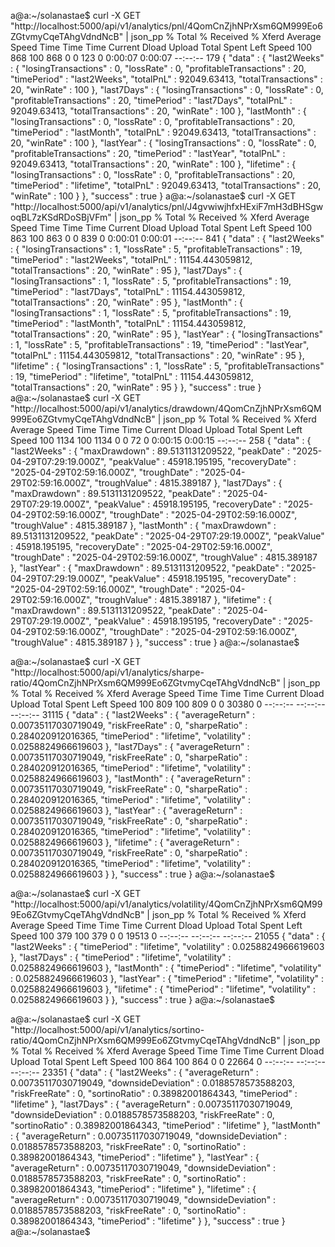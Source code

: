a@a:~/solanastae$ curl -X GET "http://localhost:5000/api/v1/analytics/pnl/4QomCnZjhNPrXsm6QM999Eo6ZGtvmyCqeTAhgVdndNcB" | json_pp
  % Total    % Received % Xferd  Average Speed   Time    Time     Time  Current
                                 Dload  Upload   Total   Spent    Left  Speed
100   868  100   868    0     0    123      0  0:00:07  0:00:07 --:--:--   179
{
   "data" : {
      "last2Weeks" : {
         "losingTransactions" : 0,
         "lossRate" : 0,
         "profitableTransactions" : 20,
         "timePeriod" : "last2Weeks",
         "totalPnL" : 92049.63413,
         "totalTransactions" : 20,
         "winRate" : 100
      },
      "last7Days" : {
         "losingTransactions" : 0,
         "lossRate" : 0,
         "profitableTransactions" : 20,
         "timePeriod" : "last7Days",
         "totalPnL" : 92049.63413,
         "totalTransactions" : 20,
         "winRate" : 100
      },
      "lastMonth" : {
         "losingTransactions" : 0,
         "lossRate" : 0,
         "profitableTransactions" : 20,
         "timePeriod" : "lastMonth",
         "totalPnL" : 92049.63413,
         "totalTransactions" : 20,
         "winRate" : 100
      },
      "lastYear" : {
         "losingTransactions" : 0,
         "lossRate" : 0,
         "profitableTransactions" : 20,
         "timePeriod" : "lastYear",
         "totalPnL" : 92049.63413,
         "totalTransactions" : 20,
         "winRate" : 100
      },
      "lifetime" : {
         "losingTransactions" : 0,
         "lossRate" : 0,
         "profitableTransactions" : 20,
         "timePeriod" : "lifetime",
         "totalPnL" : 92049.63413,
         "totalTransactions" : 20,
         "winRate" : 100
      }
   },
   "success" : true
}
a@a:~/solanastae$ curl -X GET "http://localhost:5000/api/v1/analytics/pnl/J4gvwiwjhfxHExiF7mH3dBHSgwoqBL7zKSdRDoSBjVFm" | json_pp
  % Total    % Received % Xferd  Average Speed   Time    Time     Time  Current
                                 Dload  Upload   Total   Spent    Left  Speed
100   863  100   863    0     0    839      0  0:00:01  0:00:01 --:--:--   841
{
   "data" : {
      "last2Weeks" : {
         "losingTransactions" : 1,
         "lossRate" : 5,
         "profitableTransactions" : 19,
         "timePeriod" : "last2Weeks",
         "totalPnL" : 11154.443059812,
         "totalTransactions" : 20,
         "winRate" : 95
      },
      "last7Days" : {
         "losingTransactions" : 1,
         "lossRate" : 5,
         "profitableTransactions" : 19,
         "timePeriod" : "last7Days",
         "totalPnL" : 11154.443059812,
         "totalTransactions" : 20,
         "winRate" : 95
      },
      "lastMonth" : {
         "losingTransactions" : 1,
         "lossRate" : 5,
         "profitableTransactions" : 19,
         "timePeriod" : "lastMonth",
         "totalPnL" : 11154.443059812,
         "totalTransactions" : 20,
         "winRate" : 95
      },
      "lastYear" : {
         "losingTransactions" : 1,
         "lossRate" : 5,
         "profitableTransactions" : 19,
         "timePeriod" : "lastYear",
         "totalPnL" : 11154.443059812,
         "totalTransactions" : 20,
         "winRate" : 95
      },
      "lifetime" : {
         "losingTransactions" : 1,
         "lossRate" : 5,
         "profitableTransactions" : 19,
         "timePeriod" : "lifetime",
         "totalPnL" : 11154.443059812,
         "totalTransactions" : 20,
         "winRate" : 95
      }
   },
   "success" : true
}
a@a:~/solanastae$ curl -X GET "http://localhost:5000/api/v1/analytics/drawdown/4QomCnZjhNPrXsm6QM999Eo6ZGtvmyCqeTAhgVdndNcB" | json_pp
  % Total    % Received % Xferd  Average Speed   Time    Time     Time  Current
                                 Dload  Upload   Total   Spent    Left  Speed
100  1134  100  1134    0     0     72      0  0:00:15  0:00:15 --:--:--   258
{
   "data" : {
      "last2Weeks" : {
         "maxDrawdown" : 89.5131131209522,
         "peakDate" : "2025-04-29T07:29:19.000Z",
         "peakValue" : 45918.195195,
         "recoveryDate" : "2025-04-29T02:59:16.000Z",
         "troughDate" : "2025-04-29T02:59:16.000Z",
         "troughValue" : 4815.389187
      },
      "last7Days" : {
         "maxDrawdown" : 89.5131131209522,
         "peakDate" : "2025-04-29T07:29:19.000Z",
         "peakValue" : 45918.195195,
         "recoveryDate" : "2025-04-29T02:59:16.000Z",
         "troughDate" : "2025-04-29T02:59:16.000Z",
         "troughValue" : 4815.389187
      },
      "lastMonth" : {
         "maxDrawdown" : 89.5131131209522,
         "peakDate" : "2025-04-29T07:29:19.000Z",
         "peakValue" : 45918.195195,
         "recoveryDate" : "2025-04-29T02:59:16.000Z",
         "troughDate" : "2025-04-29T02:59:16.000Z",
         "troughValue" : 4815.389187
      },
      "lastYear" : {
         "maxDrawdown" : 89.5131131209522,
         "peakDate" : "2025-04-29T07:29:19.000Z",
         "peakValue" : 45918.195195,
         "recoveryDate" : "2025-04-29T02:59:16.000Z",
         "troughDate" : "2025-04-29T02:59:16.000Z",
         "troughValue" : 4815.389187
      },
      "lifetime" : {
         "maxDrawdown" : 89.5131131209522,
         "peakDate" : "2025-04-29T07:29:19.000Z",
         "peakValue" : 45918.195195,
         "recoveryDate" : "2025-04-29T02:59:16.000Z",
         "troughDate" : "2025-04-29T02:59:16.000Z",
         "troughValue" : 4815.389187
      }
   },
   "success" : true
}
a@a:~/solanastae$ 






a@a:~/solanastae$ curl -X GET "http://localhost:5000/api/v1/analytics/sharpe-ratio/4QomCnZjhNPrXsm6QM999Eo6ZGtvmyCqeTAhgVdndNcB" | json_pp
  % Total    % Received % Xferd  Average Speed   Time    Time     Time  Current
                                 Dload  Upload   Total   Spent    Left  Speed
100   809  100   809    0     0  30380      0 --:--:-- --:--:-- --:--:-- 31115
{
   "data" : {
      "last2Weeks" : {
         "averageReturn" : 0.00735117030719049,
         "riskFreeRate" : 0,
         "sharpeRatio" : 0.284020912016365,
         "timePeriod" : "lifetime",
         "volatility" : 0.0258824966619603
      },
      "last7Days" : {
         "averageReturn" : 0.00735117030719049,
         "riskFreeRate" : 0,
         "sharpeRatio" : 0.284020912016365,
         "timePeriod" : "lifetime",
         "volatility" : 0.0258824966619603
      },
      "lastMonth" : {
         "averageReturn" : 0.00735117030719049,
         "riskFreeRate" : 0,
         "sharpeRatio" : 0.284020912016365,
         "timePeriod" : "lifetime",
         "volatility" : 0.0258824966619603
      },
      "lastYear" : {
         "averageReturn" : 0.00735117030719049,
         "riskFreeRate" : 0,
         "sharpeRatio" : 0.284020912016365,
         "timePeriod" : "lifetime",
         "volatility" : 0.0258824966619603
      },
      "lifetime" : {
         "averageReturn" : 0.00735117030719049,
         "riskFreeRate" : 0,
         "sharpeRatio" : 0.284020912016365,
         "timePeriod" : "lifetime",
         "volatility" : 0.0258824966619603
      }
   },
   "success" : true
}
a@a:~/solanastae$ 










a@a:~/solanastae$ curl -X GET "http://localhost:5000/api/v1/analytics/volatility/4QomCnZjhNPrXsm6QM999Eo6ZGtvmyCqeTAhgVdndNcB" | json_pp
  % Total    % Received % Xferd  Average Speed   Time    Time     Time  Current
                                 Dload  Upload   Total   Spent    Left  Speed
100   379  100   379    0     0  19513      0 --:--:-- --:--:-- --:--:-- 21055
{
   "data" : {
      "last2Weeks" : {
         "timePeriod" : "lifetime",
         "volatility" : 0.0258824966619603
      },
      "last7Days" : {
         "timePeriod" : "lifetime",
         "volatility" : 0.0258824966619603
      },
      "lastMonth" : {
         "timePeriod" : "lifetime",
         "volatility" : 0.0258824966619603
      },
      "lastYear" : {
         "timePeriod" : "lifetime",
         "volatility" : 0.0258824966619603
      },
      "lifetime" : {
         "timePeriod" : "lifetime",
         "volatility" : 0.0258824966619603
      }
   },
   "success" : true
}
a@a:~/solanastae$ 




a@a:~/solanastae$ curl -X GET "http://localhost:5000/api/v1/analytics/sortino-ratio/4QomCnZjhNPrXsm6QM999Eo6ZGtvmyCqeTAhgVdndNcB" | json_pp
  % Total    % Received % Xferd  Average Speed   Time    Time     Time  Current
                                 Dload  Upload   Total   Spent    Left  Speed
100   864  100   864    0     0  22664      0 --:--:-- --:--:-- --:--:-- 23351
{
   "data" : {
      "last2Weeks" : {
         "averageReturn" : 0.00735117030719049,
         "downsideDeviation" : 0.0188578573588203,
         "riskFreeRate" : 0,
         "sortinoRatio" : 0.38982001864343,
         "timePeriod" : "lifetime"
      },
      "last7Days" : {
         "averageReturn" : 0.00735117030719049,
         "downsideDeviation" : 0.0188578573588203,
         "riskFreeRate" : 0,
         "sortinoRatio" : 0.38982001864343,
         "timePeriod" : "lifetime"
      },
      "lastMonth" : {
         "averageReturn" : 0.00735117030719049,
         "downsideDeviation" : 0.0188578573588203,
         "riskFreeRate" : 0,
         "sortinoRatio" : 0.38982001864343,
         "timePeriod" : "lifetime"
      },
      "lastYear" : {
         "averageReturn" : 0.00735117030719049,
         "downsideDeviation" : 0.0188578573588203,
         "riskFreeRate" : 0,
         "sortinoRatio" : 0.38982001864343,
         "timePeriod" : "lifetime"
      },
      "lifetime" : {
         "averageReturn" : 0.00735117030719049,
         "downsideDeviation" : 0.0188578573588203,
         "riskFreeRate" : 0,
         "sortinoRatio" : 0.38982001864343,
         "timePeriod" : "lifetime"
      }
   },
   "success" : true
}
a@a:~/solanastae$ 